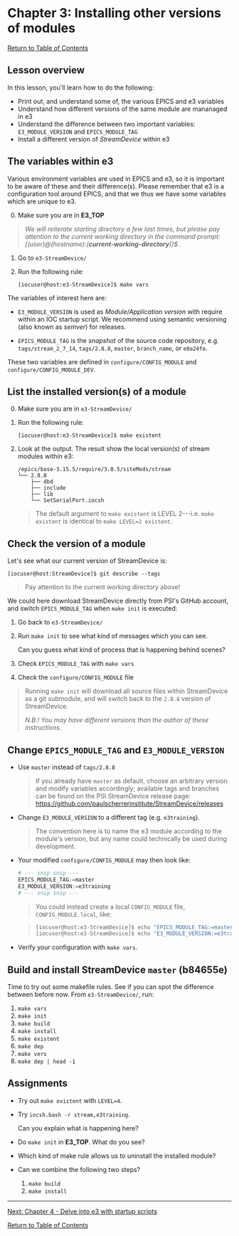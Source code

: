 # Chapter 3: Installing other versions of modules

[Return to Table of Contents](README.md)

## Lesson overview

In this lesson, you'll learn how to do the following:

* Print out, and understand some of, the various EPICS and e3 variables
* Understand how different versions of the same module are mananaged in e3
* Understand the difference between two important variables: `E3_MODULE_VERSION` and `EPICS_MODULE_TAG`
* Install a different version of *StreamDevice* within e3

## The variables within e3

Various environment variables are used in EPICS and e3, so it is important to be aware of these and their difference(s). Please remember that e3 is a configuration tool around EPICS, and that we thus we have some variables which are unique to e3.

0. Make sure you are in **E3_TOP**

> *We will reiterate starting directory a few last times, but please pay attention to the current working directory in the command prompt: [(user)@(hostname):(**current-working-directory**)]$ .*

1. Go to `e3-StreamDevice/`
2. Run the following rule:

   ```console
   [iocuser@host:e3-StreamDevice]$ make vars
   ```

The variables of interest here are:

* `E3_MODULE_VERSION`  is used as *Module/Application version* with require within an IOC startup script. We recommend using semantic versioning (also known as *semver*) for releases. 

* `EPICS_MODULE_TAG` is the *snapshot* of the source code repository, e.g. `tags/stream_2_7_14`, `tags/2.8.8`, `master`, `branch_name`, or `e0a24fe`.

These two variables are defined in `configure/CONFIG_MODULE` and `configure/CONFIG_MODULE_DEV`.

## List the installed version(s) of a module

0. Make sure you are in `e3-StreamDevice/`
1. Run the following rule:

   ```console
   [iocuser@host:e3-StreamDevice]$ make existent
   ```

2. Look at the output.
   The result show the local version(s) of stream modules within e3:
   
   ```console
   /epics/base-3.15.5/require/3.0.5/siteMods/stream
   └── 2.8.8
       ├── dbd
       ├── include
       ├── lib
       └── SetSerialPort.iocsh
   ```

   > The default argument to `make existent` is LEVEL 2---i.e. `make existent` is identical to `make LEVEL=2 existent`.

## Check the version of a module

Let's see what our current version of StreamDevice is:

```console
[iocuser@host:StreamDevice]$ git describe --tags
```

> Pay attention to the current working directory above!

We could here download StreamDevice directly from PSI's GitHub account, and switch `EPICS_MODULE_TAG` when `make init` is executed:

1. Go back to `e3-StreamDevice/`
2. Run `make init` to see what kind of messages which you can see.

   Can you guess what kind of process that is happening behind scenes?

3. Check `EPICS_MODULE_TAG` with `make vars`
4. Check the `configure/CONFIG_MODULE` file

> Running `make init` will download all source files within StreamDevice as a git submodule, and will switch back to the `2.8.8` version of StreamDevice.
> 
> *N.B.! You may have different versions than the author of these instructions.*

## Change `EPICS_MODULE_TAG` and `E3_MODULE_VERSION`

* Use `master` instead of `tags/2.8.8`  

  > If you already have `master` as default, choose an arbitrary version and modify variables accordingly; available tags and branches can be found on the PSI StreamDevice release page: https://github.com/paulscherrerinstitute/StreamDevice/releases

* Change `E3_MODULE_VERSION` to a different tag (e.g. `e3training`).  

  > The convention here is to name the e3 module according to the module's version, but any name could technically be used during development.
  
* Your modified `configure/CONFIG_MODULE` may then look like:

  ```python
  # --- snip snip ---
  EPICS_MODULE_TAG:=master
  E3_MODULE_VERSION:=e3training
  # --- snip snip ---
  ```

  > You could instead create a local `CONFIG_MODULE` file, `CONFIG_MODULE.local`, like:

  > ```bash
  > [iocuser@host:e3-StreamDevice]$ echo "EPICS_MODULE_TAG:=master" > configure/CONFIG_MODULE.local
  > [iocuser@host:e3-StreamDevice]$ echo "E3_MODULE_VERSION:=e3training" >> configure/CONFIG_MODULE.local
  > ```

* Verify your configuration with `make vars`.

## Build and install StreamDevice `master` (b84655e)

Time to try out some makefile rules. See if you can spot the difference between before now. From `e3-StreamDevice/`, run:

1. `make vars`
2. `make init`
3. `make build`
4. `make install`
5. `make existent`
6. `make dep`
7. `make vers`
8. `make dep | head -1`

## Assignments

* Try out `make existent` with `LEVEL=4`.
* Try `iocsh.bash -r stream,e3training`.
  
  Can you explain what is happening here?

* Do `make init` in **E3_TOP**. What do you see?
* Which kind of make rule allows us to uninstall the installed module?
* Can we combine the following two steps? 
  1. `make build`
  2. `make install`


---

[Next: Chapter 4 - Delve into e3 with startup scripts](chapter4.md)

[Return to Table of Contents](README.md)
